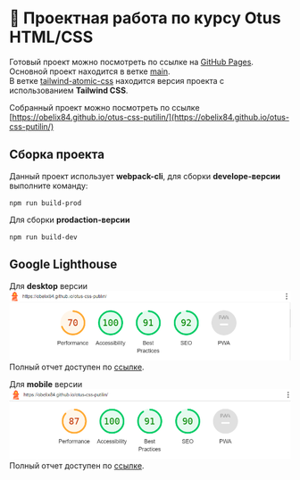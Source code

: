 # 🚀 Проектная работа по курсу Otus HTML/CSS

Готовый проект можно посмотреть по ссылке на [GitHub Pages](https://obelix84.github.io/otus-css-putilin/).  
Основной проект находится в ветке [main](https://github.com/obelix84/otus-css-putilin/tree/main).  
В ветке [tailwind-atomic-css](https://github.com/obelix84/otus-css-putilin/tree/tailwind-atomic-css) находится версия проекта с использованием **Tailwind CSS**. 

Собранный проект можно посмотреть по ссылке [https://obelix84.github.io/otus-css-putilin/](https://obelix84.github.io/otus-css-putilin/)
## Сборка проекта
Данный проект использует **webpack-cli**, для сборки **develope-версии** выполните команду: 

```
npm run build-prod
```

Для сборки **prodaction-версии** 

```
npm run build-dev
```
## Google Lighthouse

Для **desktop** версии  
![desktop](https://github.com/obelix84/otus-css-putilin/blob/873fcb850fff3e2c838a9a818c04f48f8d513e89/lighthouse/lighthouse-desktop.png "desktop версия")  
Полный отчет доступен по [ссылке](https://obelix84.github.io/otus-css-putilin/lighthouse/lh-desktop.html). 

Для **mobile** версии  
![mobile](https://github.com/obelix84/otus-css-putilin/blob/5dc395a431419a6134677040120be56aca5b15ce/lighthouse/lighthouse-mobile.png "mobile версия")  
Полный отчет доступен по [ссылке](https://obelix84.github.io/otus-css-putilin/lighthouse/lh-mobile.html). 